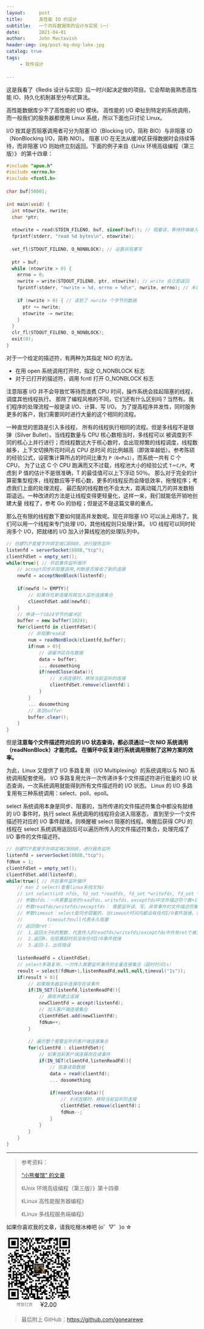 ```yaml
---
layout:     post
title:      高性能 IO 的设计
subtitle:   一个内存数据库的设计与实现（一）
date:       2021-04-01
author:     John Mactavish
header-img: img/post-bg-dog-lake.jpg
catalog: true
tags:
     - 软件设计

---
```


这是我看了《Redis 设计与实现》后一时兴起决定做的项目。它会帮助我熟悉高性能 IO、持久化机制甚至分布式算法。

高性能数据库少不了高性能的 I/O 模块。
高性能的 I/O 牵扯到特定的系统调用，而一般我们的服务器都使用 Linux 系统，所以下面也只讨论 Linux。

I/O 按其是否阻塞调用者可分为阻塞 IO（Blocking I/O，简称 BIO）与非阻塞 IO（NonBlocking I/O，简称 NIO）。
阻塞 I/O 在无法从缓冲区获得数据时会持续等待，而非阻塞 I/O 则始终立刻返回。下面的例子来自《Unix 环境高级编程（第三版）》
的第十四章：

```c
#include "apue.h"
#include <errno.h>
#include <fcntl.h>

char buf[5000];

int main(void) {
  int ntowrite, nwrite;
  char *ptr;

  ntowrite = read(STDIN_FILENO, buf, sizeof(buf)); // 阻塞读，等待终端输入
  fprintf(stderr, "read %d bytes\n", ntowrite);

  set_fl(STDOUT_FILENO, O_NONBLOCK); // 设置非阻塞写

  ptr = buf;
  while (ntowrite > 0) {
    errno = 0;
    nwrite = write(STDOUT_FILENO, ptr, ntowrite); // write 会立即返回
    fprintf(stderr, "nwrite = %d, errno = %d\n", nwrite, errno); // 未读到数据时，errno 不为 0

    if (nwrite > 0) { // 读到了 nwrite 个字节的数据
      ptr += nwrite;
      ntowrite -= nwrite;
    }
  }
  clr_fl(STDOUT_FILENO, O_NONBLOCK);
  exit(0);
}
```

对于一个给定的描述符，有两种为其指定 NIO 的方法。

- 在用 open 系统调用打开时，指定 O_NONBLOCK 标志
- 对于已打开的描述符，调用 fcntl 打开 O_NONBLOCK 标志

注意阻塞 I/O 并不会导致忙等待而浪费 CPU 时间，操作系统会挂起阻塞的线程，调度其他线程执行。
那除了编程风格的不同，它们还有什么区别吗？当然有。我们程序的处理流程一般是读 I/O、计算、写 I/O。
为了提高程序并发性，同时服务更多的客户，我们需要同时进行大量的这个相同的流程。

一种直觉的思路是引入多线程，
所有的线程执行相同的流程。但是多线程不是银弹（Silver Bullet）。当线程数量与 CPU 核心数相当时，多线程可以
被调度到不同的核心上并行进行；而线程数远大于核心数时，会出现频繁的线程调度，线程数越多，上下文切换所花时间占 CPU 总时间
的比例越高（即效率越低）。参考陈硕的经验公式，设密集计算所占的时间比重为 `P（0<P≤1）`，而系统一共有 C 个 CPU，
为了让这 C 个 CPU 跑满而又不过载，线程池大小的经验公式 `T＝C/P`。考虑到 P 值的估计不是很准确，T 的最佳值可以上下浮动 50％。
那么对于完全的计算密集型程序，线程数应等于核心数，更多的线程反而会降低效率，拖慢程序；考虑我们上面的处理流程，
最匹配的线程数也不会太大，距离动辄几万的并发数相距遥远。一种改进的方法是让线程变得更轻量化，这样一来，我们就能低开销地创建大量
线程了，参考 Go 的协程；但是这不是这篇文章的重点。

那么在有限的线程数下要如何提高并发数呢。现在非阻塞 I/O 可以派上用场了。我们可以用一个线程来专门处理 I/O，其他线程则只处理计算。
I/O 线程可以同时轮询多个 I/O，把就绪的 I/O 加入计算线程池的处理队列中。

```c#
// 创建TCP套接字并绑定端口8888，进行服务监听
listenfd = serverSocket(8888,"tcp");
clientFdSet = empty_set();
while(true){ // 开启事件监听循环
    // accept同步非阻塞调用,判断是否接收了新的连接
    newfd = acceptNonBlock(listenfd);

    if(newfd != EMPTY){
        // 如果存在新连接将其加入监听连接集合
        clientFdSet.add(newfd);
    }
    // 申请一个1024字节的缓冲区
    buffer = new buffer(1024);
    for(clientfd in clientFdSet){
        // 非阻塞read读
        num = readNonBlock(clientfd,buffer);
        if(num > 0){
            // 读缓冲区存在数据
            data = buffer;
            ... dosomething
            if(needClose(data)){
                // 关闭连接时，移除当前监听的连接
                clientFdSet.remove(clientfd)；
            }
        }
        ... dosomething
        // 清空buffer
        buffer.clear();
    }
}
```

但是**注意每个文件描述符对应的 I/O 状态查询，都必须通过一次 NIO 系统调用（readNonBlock）才能完成。
在循环中反复进行系统调用限制了这种方案的效率。**

为此，Linux 又提供了 I/O 多路复用（I/O Multiplexing）的系统调用以与 NIO 系统调用配套使用。
I/O 多路复用允许一次传递许多个文件描述符进行批量的 I/O 状态查询，一次系统调用就能得到所有文件描述符的 I/O 状态。
Linux 的 I/O 多路复用有三种系统调用：select、poll、epoll。

select 系统调用本身是同步、阻塞的，当所传递的文件描述符集合中都没有就绪的 I/O 事件时，执行 select 系统调用的线程将会进入阻塞态，
直到至少一个文件描述符对应的 I/O 事件就绪，则唤醒被 select 阻塞的线程。唤醒后获得 CPU 的线程在 select 系统调用返回后可以遍历所传入的文件描述符集合，处理完成了 I/O 事件的文件描述符。

```c#
// 创建TCP套接字并绑定端口8888，进行服务监听
listenfd = serverSocket(8888,"tcp");
fdNum = 1;
clientFdSet = empty_set();
clientFdSet.add(listenfd);
while(true){ // 开启事件监听循环
    // man 2 select(查看linux系统文档)
    // int select(int nfds, fd_set *readfds, fd_set *writefds, fd_set *exceptfds, struct timeval *timeout);
    // 参数nfds：一共需要监听的readfds、writefds、exceptfds中文件描述符个数+1
    // 参数readfds/writefds/exceptfds： 需要监听读、写、异常事件的文件描述符集合
    // 参数timeout：select是同步阻塞的，当timeout时间内都没有任何I/O事件就绪，则调用线程被唤醒并返回(ret=0)
    //         timeout为null代表永久阻塞
    // 返回值ret：
    //  1.返回大于0的整数，代表传入的readfds/writefds/exceptfds中共有ret个被激活(需要应用程序自己遍历)，
    //  2.返回0，在阻塞超时前没有任何I/O事件就绪
    //  3.返回-1，出现错误

    listenReadFd = clientFdSet;
    // select多路复用，一次传入需要监听事件的全量连接集合（超时时间1s）
    result = select(fdNum+1,listenReadFd,null,null,timeval("1s"));
    if(result > 0){
        // 如果服务器监听连接存在读事件
        if(IN_SET(listenfd,listenReadFd)){
            // 接收并建立连接
            newClientFd = accept(listenfd);
            // 加入客户端连接集合
            clientFdSet.add(newClientFd);       
            fdNum++;
        }
        
        // 遍历整个需要监听的客户端连接集合
        for(clientFd : clientFdSet){
            // 如果当前客户端连接存在读事件
            if(IN_SET(clientFd,listenReadFd)){
                // 阻塞读取数据
                data = read(clientfd);
                ... dosomething
                
                if(needClose(data)){
                    // 关闭连接时，移除当前监听的连接
                    clientFdSet.remove(clientfd)；            
                    fdNum--;
                }
            }
        }
    }
}
```


---

> 参考资料：
>
> [“小熊餐馆” 的文章](https://my.oschina.net/u/4504531/blog/4718645)
>
> 《Unix 环境高级编程（第三版）》第十四章
>
> 《Linux 高性能服务器编程》
>
> 《Linux 多线程服务端编程》

如果你喜欢我的文章，请我吃根冰棒吧  (o゜▽゜)o ☆

![contribution](https://raw.githubusercontent.com/gonearewe/gonearewe.github.io/master/img/contribution.jpg)

> 最后附上 GitHub：<https://github.com/gonearewe>
